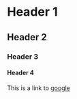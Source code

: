 # Header 1
## Header 2
### Header 3
#### Header 4

This is a link to [google](https://www.google.com)